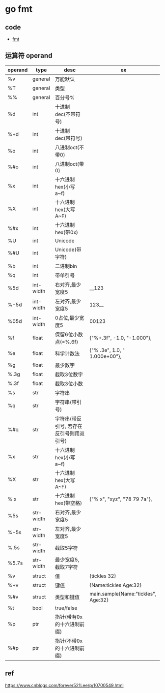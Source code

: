 # go fmt

## code

- [fmt](../script/go/package/fmt_test.go)

## 运算符 operand

| operand | type      | desc                                     | ex                                    |
| ------- | --------- | ---------------------------------------- | ------------------------------------- |
| %v      | general   | 万能默认                                 |
| %T      | general   | 类型                                     |
| %%      | general   | 百分号%                                  |
| %d      | int       | 十进制dec(不带符号)                      |
| %+d     | int       | 十进制dec(带符号)                        |
| %o      | int       | 八进制oct(不带0)                         |
| %#o     | int       | 八进制oct(带0)                           |
| %x      | int       | 十六进制hex(小写a~f)                     |
| %X      | int       | 十六进制hex(大写A~F)                     |
| %#x     | int       | 十六进制hex(带0x)                        |
| %U      | int       | Unicode                                  |
| %#U     | int       | Unicode(带字符)                          |
| %b      | int       | 二进制bin                                |
| %q      | int       | 带单引号                                 |
| %5d     | int-width | 右对齐,最少宽度5                         | __123                                 |
| %-5d    | int-width | 左对齐,最少宽度5                         | 123__                                 |
| %05d    | int-width | 0占位,最少宽度5                          | 00123                                 |
| %f      | float     | 保留6位小数点(=%.6f)                     | {"%+.3f", -1.0, "-1.000"},            |
| %e      | float     | 科学计数法                               | {"% .3e", 1.0, " 1.000e+00"},         |
| %g      | float     | 最少数字                                 |
| %.3g    | float     | 截取3位数字                              |
| %.3f    | float     | 截取3位小数                              |
| %s      | str       | 字符串                                   |
| %q      | str       | 字符串(带引号)                           |
| %#q     | str       | 字符串(带反引号, 若存在反引号则用双引号) |
| %x      | str       | 十六进制hex(小写a~f)                     |
| %X      | str       | 十六进制hex(大写A~F)                     |
| % x     | str       | 十六进制hex(带空格)                      | {"% x", "xyz", "78 79 7a"},           |
| %5s     | str-width | 右对齐,最少宽度5                         |
| %-5s    | str-width | 左对齐,最少宽度5                         |
| %.5s    | str-width | 截取5字符                                |
| %5.7s   | str-width | 最少宽度5, 截取7字符                     |
| %v      | struct    | 值                                       | {tickles 32}                          |
| %+v     | struct    | 键值                                     | {Name:tickles Age:32}                 |
| %#v     | struct    | 类型和键值                               | main.sample{Name:\"tickles\", Age:32} |
| %t      | bool      | true/false                               |
| %p      | ptr       | 指针(带有0x的十六进制前缀)               |
| %#p     | ptr       | 指针(不带0x的十六进制前缀)               |

## ref

<https://www.cnblogs.com/forever521Lee/p/10700549.html>